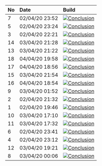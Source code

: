 | No | Date           | Build                                                                                                                                                         |
| :- | :------------- | :------------------------------------------------------------------------------------------------------------------------------------------------------------ |
| 7  | 02/04/20 23:52 | [![Conclusion](https://img.shields.io/badge/build-pass-brightgreen)](https://github.com/e2e-boilerplate/cypress-typescript-jest-expect/actions/runs/69563313) |
| 5  | 02/04/20 23:24 | [![Conclusion](https://img.shields.io/badge/build-pass-brightgreen)](https://github.com/e2e-boilerplate/cypress-typescript-jest-expect/actions/runs/69556607) |
| 3  | 02/04/20 22:21 | [![Conclusion](https://img.shields.io/badge/build-pass-brightgreen)](https://github.com/e2e-boilerplate/cypress-typescript-jest-expect/actions/runs/69529684) |
| 14 | 03/04/20 21:28 | [![Conclusion](https://img.shields.io/badge/build-pass-brightgreen)](https://github.com/e2e-boilerplate/cypress-typescript-jest-expect/actions/runs/70303845) |
| 13 | 03/04/20 21:22 | [![Conclusion](https://img.shields.io/badge/build-pass-brightgreen)](https://github.com/e2e-boilerplate/cypress-typescript-jest-expect/actions/runs/70302286) |
| 18 | 04/04/20 19:58 | [![Conclusion](https://img.shields.io/badge/build-pass-brightgreen)](https://github.com/e2e-boilerplate/cypress-typescript-jest-expect/actions/runs/70811702) |
| 17 | 04/04/20 18:56 | [![Conclusion](https://img.shields.io/badge/build-pass-brightgreen)](https://github.com/e2e-boilerplate/cypress-typescript-jest-expect/actions/runs/70789842) |
| 15 | 03/04/20 21:54 | [![Conclusion](https://img.shields.io/badge/build-pass-brightgreen)](https://github.com/e2e-boilerplate/cypress-typescript-jest-expect/actions/runs/70310318) |
| 16 | 04/04/20 18:54 | [![Conclusion](https://img.shields.io/badge/build-fail-red)](https://github.com/e2e-boilerplate/cypress-typescript-jest-expect/actions/runs/70789756)         |
| 9  | 03/04/20 01:52 | [![Conclusion](https://img.shields.io/badge/build-pass-brightgreen)](https://github.com/e2e-boilerplate/cypress-typescript-jest-expect/actions/runs/69617589) |
| 2  | 02/04/20 21:32 | [![Conclusion](https://img.shields.io/badge/build-pass-brightgreen)](https://github.com/e2e-boilerplate/cypress-typescript-jest-expect/actions/runs/69506412) |
| 1  | 02/04/20 19:46 | [![Conclusion](https://img.shields.io/badge/build-pass-brightgreen)](https://github.com/e2e-boilerplate/cypress-typescript-jest-expect/actions/runs/69447531) |
| 10 | 03/04/20 17:10 | [![Conclusion](https://img.shields.io/badge/build-pass-brightgreen)](https://github.com/e2e-boilerplate/cypress-typescript-jest-expect/actions/runs/70181721) |
| 11 | 03/04/20 17:32 | [![Conclusion](https://img.shields.io/badge/build-pass-brightgreen)](https://github.com/e2e-boilerplate/cypress-typescript-jest-expect/actions/runs/70191546) |
| 6  | 02/04/20 23:41 | [![Conclusion](https://img.shields.io/badge/build-pass-brightgreen)](https://github.com/e2e-boilerplate/cypress-typescript-jest-expect/actions/runs/69561432) |
| 4  | 02/04/20 23:12 | [![Conclusion](https://img.shields.io/badge/build-pass-brightgreen)](https://github.com/e2e-boilerplate/cypress-typescript-jest-expect/actions/runs/69551252) |
| 12 | 03/04/20 19:21 | [![Conclusion](https://img.shields.io/badge/build-pass-brightgreen)](https://github.com/e2e-boilerplate/cypress-typescript-jest-expect/actions/runs/70245276) |
| 8  | 03/04/20 00:06 | [![Conclusion](https://img.shields.io/badge/build-pass-brightgreen)](https://github.com/e2e-boilerplate/cypress-typescript-jest-expect/actions/runs/69574953) |